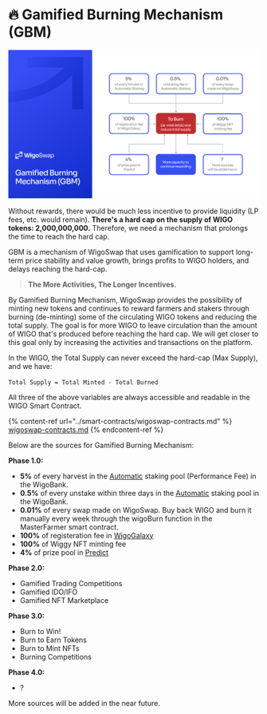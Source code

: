 # 🔥 Gamified Burning Mechanism (GBM)

![](../.gitbook/assets/GBM.png)

Without rewards, there would be much less incentive to provide liquidity (LP fees, etc. would remain). **There's a hard cap on the supply of WIGO tokens: 2,000,000,000.** Therefore, we need a mechanism that prolongs the time to reach the hard cap.

GBM is a mechanism of WigoSwap that uses gamification to support long-term price stability and value growth, brings profits to WIGO holders, and delays reaching the hard-cap.

> **The More Activities, The Longer Incentives.**

By Gamified Burning Mechanism, WigoSwap provides the possibility of minting new tokens and continues to reward farmers and stakers through burning (de-minting) some of the circulating WIGO tokens and reducing the total supply. The goal is for more WIGO to leave circulation than the amount of WIGO that's produced before reaching the hard cap. We will get closer to this goal only by increasing the activities and transactions on the platform.



In the WIGO, the Total Supply can never exceed the hard-cap (Max Supply), and we have:

`Total Supply = Total Minted - Total Burned`

All three of the above variables are always accessible and readable in the WIGO Smart Contract.

{% content-ref url="../smart-contracts/wigoswap-contracts.md" %}
[wigoswap-contracts.md](../smart-contracts/wigoswap-contracts.md)
{% endcontent-ref %}



Below are the sources for Gamified Burning Mechanism:

**Phase 1.0:**

* **5%** of every harvest in the [Automatic](../products/staking-wigo-wigobank/automatic-vs.-standard.md) staking pool (Performance Fee) in the WigoBank.
* **0.5%** of every unstake within three days in the [Automatic](../products/staking-wigo-wigobank/automatic-vs.-standard.md) staking pool in the WigoBank.
* **0.01%** of every swap made on WigoSwap. Buy back WIGO and burn it manually every week through the wigoBurn function in the MasterFarmer smart contract.
* **100%** of registeration fee in [WigoGalaxy](../products/user-profile-system-wigogalaxy.md)
* **100%** of Wiggy NFT minting fee
* **4%** of prize pool in [Predict](../products/predict-mini-game/)

**Phase 2.0:**

* Gamified Trading Competitions
* Gamified IDO/IFO&#x20;
* Gamified NFT Marketplace

**Phase 3.0:**

* Burn to Win!
* Burn to Earn Tokens
* Burn to Mint NFTs
* Burning Competitions

**Phase 4.0:**

* ?

More sources will be added in the near future.

